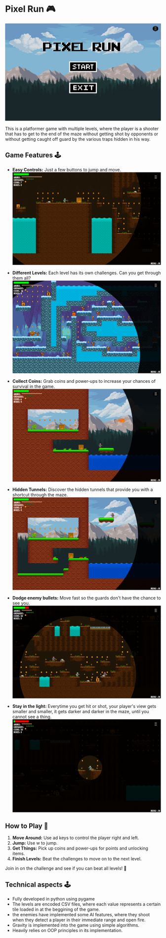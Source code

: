 # Pixel Run 🎮

![Alt text](menu.png)

This is a platformer game with multiple levels, where the player is a shooter that has to get to the end of the maze without getting shot by opponents or without getting caught off guard by the various traps hidden in his way.

## Game Features 🕹️

- **Easy Controls:** Just a few buttons to jump and move.
![Alt text](play.png)

- **Different Levels:** Each level has its own challenges. Can you get through them all?
![Alt text](levels.png)
- **Collect Coins:** Grab coins and power-ups to increase your chances of survival in the game.
![Alt text](tunnelbefore.png)
- **Hidden Tunnels:** Discover the hidden tunnels that provide you with a shortcut through the maze.
![Alt text](tunnelafter.png)
- **Dodge enemy bullets:** Move fast so the guards don't have the chance to see you.
![Alt text](shoot.png)
- **Stay in the light:** Everytime you get hit or shot, your player's view gets smaller and smaller, it gets darker and darker in the maze, until you cannot see a thing.
![Alt text](dark.png)
  

## How to Play 🚀

1. **Move Around:** Use ad keys to control the player right and left.
2. **Jump:** Use w to jump.
3. **Get Things:** Pick up coins and power-ups for points and unlocking items.
4. **Finish Levels:** Beat the challenges to move on to the next level.

Join in on the challenge and see if you can beat all levels! 🌟

## Technical aspects 🕹️
- Fully developed in python using pygame
- The levels are encoded CSV files, where each value represents a certain tile loaded in at the beggining of the game.
- the enemies have implemented some AI features, where they shoot when they detect a player in their immediate range and open fire.
- Gravity is implemented into the game using simple algorithms.
- Heavily relies on OOP principles in its implementation.
